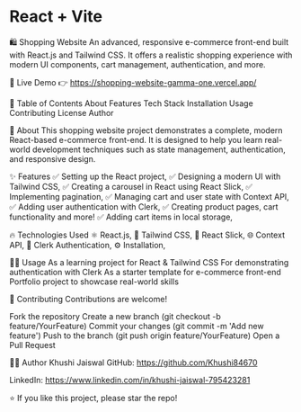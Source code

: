 # React + Vite
🛍️ Shopping Website
An advanced, responsive e-commerce front-end built with React.js and Tailwind CSS. It offers a realistic shopping experience with modern UI components, cart management, authentication, and more.


🚀 Live Demo
👉 https://shopping-website-gamma-one.vercel.app/

📌 Table of Contents
About
Features
Tech Stack
Installation
Usage
Contributing
License
Author

📖 About
This shopping website project demonstrates a complete, modern React-based e-commerce front-end. It is designed to help you learn real-world development techniques such as state management, authentication, and responsive design.

✨ Features
✅ Setting up the React project,
✅ Designing a modern UI with Tailwind CSS,
✅ Creating a carousel in React using React Slick,
✅ Implementing pagination,
✅ Managing cart and user state with Context API,
✅ Adding user authentication with Clerk,
✅ Creating product pages, cart functionality and more!
✅ Adding cart items in local storage,

🔥 Technologies Used
⚛️ React.js,
💨 Tailwind CSS,
🎠 React Slick,
🌐 Context API,
🔐 Clerk Authentication,
⚙️ Installation,

🏃‍♀️ Usage
As a learning project for React & Tailwind CSS
For demonstrating authentication with Clerk
As a starter template for e-commerce front-end
Portfolio project to showcase real-world skills

🤝 Contributing
Contributions are welcome!

Fork the repository
Create a new branch (git checkout -b feature/YourFeature)
Commit your changes (git commit -m 'Add new feature')
Push to the branch (git push origin feature/YourFeature)
Open a Pull Request

👩‍💻 Author
Khushi Jaiswal
GitHub: https://github.com/Khushi84670

LinkedIn: https://www.linkedin.com/in/khushi-jaiswal-795423281

⭐ If you like this project, please star the repo!







